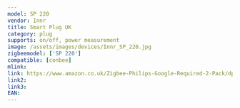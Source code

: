 ```yaml
---
model: SP 220
vendor: Innr
title: Smart Plug UK
category: plug
supports: on/off, power measurement
image: /assets/images/devices/Innr_SP_220.jpg
zigbeemodel: ['SP 220']
compatible: [conbee]
mlink: 
link: https://www.amazon.co.uk/Zigbee-Philips-Google-Required-2-Pack/dp/B07SLZVM78
link2: 
link3: 
EAN: 
---
```

